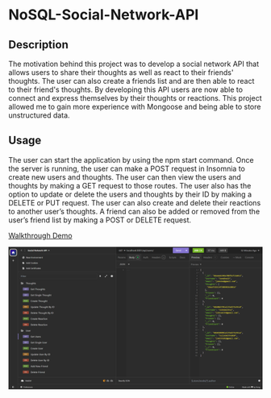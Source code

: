 # NoSQL-Social-Network-API 

## Description

The motivation behind this project was to develop a social network API that allows users to share their thoughts as well as react to their friends' thoughts. The user can also create a friends list and are then able to react to their friend's thoughts. By developing this API users are now able to connect and express themselves by their thoughts or reactions. This project allowed me to gain more experience with Mongoose and being able to store unstructured data. 


## Usage

The user can start the application by using the npm start command. Once the server is running, the user can make a POST request in Insomnia to create new users and thoughts. The user can then view the users and thoughts by making a GET request to those routes.  The user also has the option to update or delete the users and thoughts by their ID by making a DELETE or PUT request. The user can also create and delete their reactions to another user’s thoughts. A friend can also be added or removed from the user’s friend list by making a POST or DELETE request. 

<a href="https://drive.google.com/file/d/1fLlvWebDmuz9HRFkgXZEg1-qeluAAXPA/view?usp=sharing">Walkthrough Demo</a>

![alt text](assets/images/screenshot.png)
